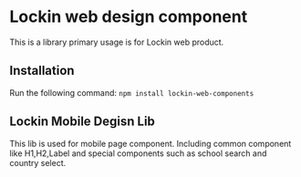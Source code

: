 # Lockin web design component
This is a library primary usage is for Lockin web product.
## Installation
Run the following command:
`npm install lockin-web-components`

## Lockin Mobile Degisn Lib
This lib is used for mobile page component. Including common component like H1,H2,Label and special components such as  school search and country select.